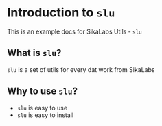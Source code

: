 # Introduction to `slu`

This is an example docs for SikaLabs Utils - `slu`

## What is `slu`?

`slu` is a set of utils for every dat work from SikaLabs

## Why to use `slu`?

- `slu` is easy to use
- `slu` is easy to install
